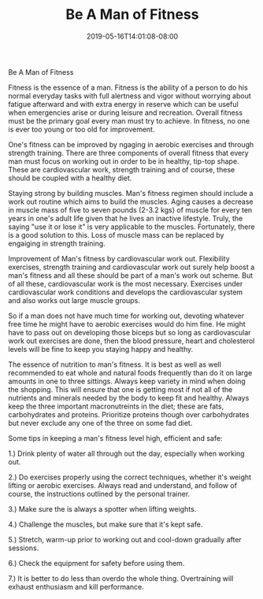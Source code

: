 ﻿---
title: "Be A Man of Fitness"
date: 2019-05-16T14:01:08-08:00
description: "Fitness Tips for Web Success"
featured_image: "/images/Fitness.jpg"
tags: ["Fitness"]
---

Be A Man of Fitness

Fitness is the essence of a man. Fitness is the ability of a person to do his normal everyday tasks with full alertness and vigor without worrying about fatigue afterward and with extra energy in reserve which can be useful when emergencies arise or during leisure and recreation. Overall fitness must be the primary goal every man must try to achieve. In fitness, no one is ever too young or too old for improvement. 

One's fitness can be improved by ngaging in aerobic exercises and through strength training. There are three components of overall fitness that every man must focus on working out in order to be in healthy, tip-top shape. These are cardiovascular work, strength training and of course, these should be coupled with a healthy diet.

Staying strong by building muscles. Man's fitness regimen should include a work out routine which aims to build the muscles. Aging causes a decrease in muscle mass of five to seven pounds (2-3.2 kgs) of muscle for every ten years in one's adult life given that he lives an inactive lifestyle. Truly, the saying "use it or lose it" is very applicable to the muscles. Fortunately, there is a good solution to this. Loss of muscle mass can be replaced by engaiging in strength training.

Improvement of Man's fitness by cardiovascular work out. Flexibility exercises, strength training and cardiovascular work out surely help boost a man's fitness and all these should be part of a man's work out scheme. But of all these, cardiovascular work is the most necessary. Exercises under cardiovascular work conditions and develops the cardiovascular system and also works out large muscle groups. 

So if a man does not have much time for working out, devoting whatever free time he might have to aerobic exercises would do him fine. He might have to pass out on developing those biceps but so long as cardiovascular work out exercises are done, then the blood pressure, heart and cholesterol levels will be fine to keep you staying happy and healthy.

The essence of nutrition to man's fitness. It is best as well as well recommended to eat whole and natural foods frequently than do it on large amounts in one to three sittings. Always keep variety in mind when doing the shopping. This will ensure that one is getting most if not all of the nutrients and minerals needed by the body to keep fit and healthy. Always keep the three important macronutreints in the diet; these are fats, carbohydrates and proteins. Prioritize proteins though over carbohydrates but never exclude any one of the three on some fad diet.

Some tips in keeping a man's fitness level high, efficient and safe:

1.) Drink plenty of water all through out the day, especially when working out.

2.) Do exercises properly using the correct techniques, whether it's weight lifting or aerobic exercises. Always read and understand, and follow of course, the instructions outlined by the personal trainer.

3.) Make sure the is always a spotter when lifting weights.

4.) Challenge the muscles, but make sure that it's kept safe.

5.) Stretch, warm-up prior to working out and cool-down gradually after sessions.

6.) Check the equipment for safety before using them.

7.) It is better to do less than overdo the whole thing. Overtraining will exhaust enthusiasm and kill performance.








